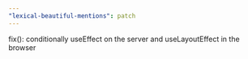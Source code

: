 ```yaml
---
"lexical-beautiful-mentions": patch
---
```


fix(): conditionally useEffect on the server and useLayoutEffect in the browser
